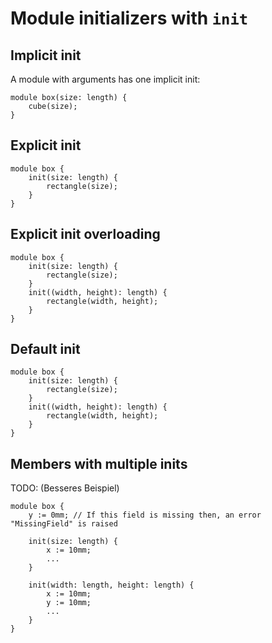 # Module initializers with `init`

## Implicit init

A module with arguments has one implicit init:

```µcad,implicit_init
module box(size: length) {
    cube(size);
}
```

## Explicit init

```µcad
module box {
    init(size: length) {
        rectangle(size);
    }
}
```

## Explicit init overloading

```µcad
module box {
    init(size: length) {
        rectangle(size);
    }
    init((width, height): length) {
        rectangle(width, height);
    }
}
```

## Default init

```µcad
module box {
    init(size: length) {
        rectangle(size);
    }
    init((width, height): length) {
        rectangle(width, height);
    }
}
```

## Members with multiple inits

TODO: (Besseres Beispiel)

```µcad
module box {
    y := 0mm; // If this field is missing then, an error "MissingField" is raised 

    init(size: length) {
        x := 10mm;
        ...
    }

    init(width: length, height: length) {
        x := 10mm;
        y := 10mm;
        ...
    }
}
```
